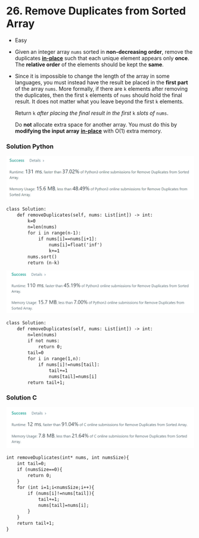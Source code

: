 # 26. Remove Duplicates from Sorted Array

* Easy
* Given an integer array `nums` sorted in **non-decreasing order**, remove the duplicates [**in-place**](https://en.wikipedia.org/wiki/In-place\_algorithm) such that each unique element appears only **once**. The **relative order** of the elements should be kept the **same**.
*   Since it is impossible to change the length of the array in some languages, you must instead have the result be placed in the **first part** of the array `nums`. More formally, if there are `k` elements after removing the duplicates, then the first `k` elements of `nums` should hold the final result. It does not matter what you leave beyond the first `k` elements.

    Return `k` _after placing the final result in the first_ `k` _slots of_ `nums`.

    Do **not** allocate extra space for another array. You must do this by **modifying the input array** [**in-place**](https://en.wikipedia.org/wiki/In-place\_algorithm) with O(1) extra memory.

### Solution Python&#x20;

![](<../../.gitbook/assets/image (16) (1) (1) (1) (1) (1) (1) (1).png>)

```
class Solution:
    def removeDuplicates(self, nums: List[int]) -> int:
        k=0
        n=len(nums)
        for i in range(n-1):
            if nums[i]==nums[i+1]:
                nums[i]=float('inf')
                k+=1
        nums.sort()
        return (n-k)
```

![](<../../.gitbook/assets/image (7) (1) (1) (1) (1) (1).png>)

```
class Solution:
    def removeDuplicates(self, nums: List[int]) -> int:
        n=len(nums)
        if not nums:
            return 0;
        tail=0
        for i in range(1,n):
            if nums[i]!=nums[tail]:
                tail+=1
                nums[tail]=nums[i]
        return tail+1;
```



### Solution C&#x20;

![](<../../.gitbook/assets/image (11) (1) (1) (1) (1) (1) (1).png>)

```
int removeDuplicates(int* nums, int numsSize){
    int tail=0;
    if (numsSize==0){
        return 0;
    }
    for (int i=1;i<numsSize;i++){
        if (nums[i]!=nums[tail]){
            tail+=1;
            nums[tail]=nums[i];
        }
    }
    return tail+1;
}
```
